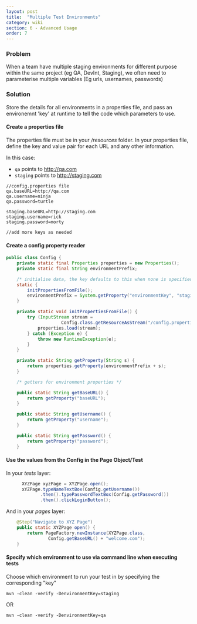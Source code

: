 ```yaml
---
layout: post
title:  "Multiple Test Environments"
category: wiki
section: 6 - Advanced Usage
order: 7
---
```


### Problem
When a team have multiple staging environments for different purpose within the same project (eg QA, DevInt, Staging), we often need to parameterise multiple variables (Eg urls, usernames, passwords)

### Solution
Store the details for all environments in a properties file, and pass an environemnt 'key' at runtime to tell the code which parameters to use.

#### Create a properties file
The properties file must be in your */resources* folder. In your properties file, define the key and value pair for each URL and any other information.

In this case:

* `qa` points to http://qa.com
* `staging` points to http://staging.com

```
//config.properties file
qa.baseURL=http://qa.com
qa.username=ninja
qa.password=turtle

staging.baseURL=http://staging.com
staging.username=rick
staging.password=morty

//add more keys as needed
```

#### Create a config property reader

```java
public class Config {
    private static final Properties properties = new Properties();
    private static final String environmentPrefix;

    /* initialise data, the key defaults to this when none is specified at command line */
    static {
        initPropertiesFromFile();
        environmentPrefix = System.getProperty("environmentKey", "staging") + ".";
    }

    private static void initPropertiesFromFile() {
        try (InputStream stream =
                     Config.class.getResourceAsStream("/config.properties")) {
            properties.load(stream);
        } catch (Exception e) {
            throw new RuntimeException(e);
        }
    }

    private static String getProperty(String s) {
        return properties.getProperty(environmentPrefix + s);
    }

    /* getters for environment properties */

    public static String getBaseURL() {
        return getProperty("baseURL");
    }

    public static String getUsername() {
        return getProperty("username");
    }

    public static String getPassword() {
        return getProperty("password");
    }
```

#### Use the values from the Config in the Page Object/Test

In your *tests* layer:

```java
      XYZPage xyzPage = XYZPage.open();
      xYZPage.typeNameTextBox(Config.getUsername())
             .then().typePasswordTextBox(Config.getPassword())
             .then().clickLoginButton();
```

And in your *pages* layer:

```java
    @Step("Navigate to XYZ Page")
    public static XYZPage open() {
        return PageFactory.newInstance(XYZPage.class,
                Config.getBaseURL() + "welcome.com");
    }
```

#### Specify which environment to use via command line when executing tests
Choose which environment to run your test in by specifying  the corresponding "key"

`mvn -clean -verify -DenvironmentKey=staging`

OR

`mvn -clean -verify -DenvironmentKey=qa`
